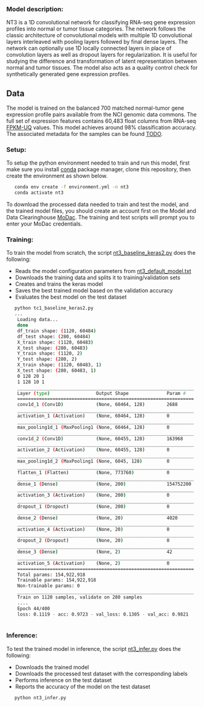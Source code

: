 ### Model description:
NT3 is a 1D convolutional network for classifying RNA-seq gene expression profiles into normal or tumor tissue categories. 
The network follows the classic architecture of convolutional models with multiple 1D convolutional layers interleaved with pooling layers followed by final dense layers. 
The network can optionally use 1D locally connected layers in place of convolution layers as well as dropout layers for regularization. 
It is useful for studying the difference and transformation of latent representation between normal and tumor tissues. 
The model also acts as a quality control check for synthetically generated gene expression profiles.

## Data
The model is trained on the balanced 700 matched normal-tumor gene expression profile pairs available from the NCI genomic data commons. 
The full set of expression features contains 60,483 float columns from RNA-seq [FPKM-UQ](https://docs.gdc.cancer.gov/Encyclopedia/pages/HTSeq-FPKM-UQ/) values. This model achieves around 98% classification accuracy. 
The associated metadata for the samples can be found [TODO](http://ftp.mcs.anl.gov/pub/candle/public/benchmarks/Pilot1/normal-tumor/matched_normal_samples.metadata.tsv). 

### Setup:
To setup the python environment needed to train and run this model, first make sure you install [conda](https://docs.conda.io/en/latest/) package manager, clone this repository, then create the environment as shown below.

```bash
   conda env create -f environment.yml -n nt3 
   conda activate nt3 
   ```

To download the processed data needed to train and test the model, and the trained model files, you should create an account first on the Model and Data Clearinghouse [MoDac](modac.cancer.gov). The training and test scripts will prompt you to enter your MoDac credentials.

### Training:
To train the model from scratch, the script [nt3_baseline_keras2.py](nt3_baseline_keras2.py) does the following:
* Reads the model configuration parameters from [nt3_default_model.txt](nt3_default_model.txt)
* Downloads the training data and splits it to training/validation sets
* Creates and trains the keras model
* Saves the best trained model based on the validation accuracy
* Evaluates the best model on the test dataset

```bash
   python tc1_baseline_keras2.py
   ...
    Loading data...
    done
    df_train shape: (1120, 60484)
    df_test shape: (280, 60484)
    X_train shape: (1120, 60483)
    X_test shape: (280, 60483)
    Y_train shape: (1120, 2)
    Y_test shape: (280, 2)
    X_train shape: (1120, 60483, 1)
    X_test shape: (280, 60483, 1)
    0 128 20 1
    1 128 10 1
    _________________________________________________________________
    Layer (type)                 Output Shape              Param #   
    =================================================================
    conv1d_1 (Conv1D)            (None, 60464, 128)        2688      
    _________________________________________________________________
    activation_1 (Activation)    (None, 60464, 128)        0         
    _________________________________________________________________
    max_pooling1d_1 (MaxPooling1 (None, 60464, 128)        0         
    _________________________________________________________________
    conv1d_2 (Conv1D)            (None, 60455, 128)        163968    
    _________________________________________________________________
    activation_2 (Activation)    (None, 60455, 128)        0         
    _________________________________________________________________
    max_pooling1d_2 (MaxPooling1 (None, 6045, 128)         0         
    _________________________________________________________________
    flatten_1 (Flatten)          (None, 773760)            0         
    _________________________________________________________________
    dense_1 (Dense)              (None, 200)               154752200 
    _________________________________________________________________
    activation_3 (Activation)    (None, 200)               0         
    _________________________________________________________________
    dropout_1 (Dropout)          (None, 200)               0         
    _________________________________________________________________
    dense_2 (Dense)              (None, 20)                4020      
    _________________________________________________________________
    activation_4 (Activation)    (None, 20)                0         
    _________________________________________________________________
    dropout_2 (Dropout)          (None, 20)                0         
    _________________________________________________________________
    dense_3 (Dense)              (None, 2)                 42        
    _________________________________________________________________
    activation_5 (Activation)    (None, 2)                 0         
    =================================================================
    Total params: 154,922,918
    Trainable params: 154,922,918
    Non-trainable params: 0
    _________________________________________________________________
    Train on 1120 samples, validate on 280 samples
    ....
    Epoch 44/400
    loss: 0.1119 - acc: 0.9723 - val_loss: 0.1305 - val_acc: 0.9821
 
```

### Inference: 
To test the trained model in inference, the script [nt3_infer.py](nt3_infer.py) does the following:
* Downloads the trained model
* Downloads the processed test dataset with the corresponding labels
* Performs inference on the test dataset
* Reports the accuracy of the model on the test dataset


```bash
   python nt3_infer.py

```
